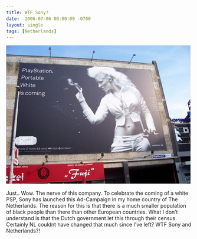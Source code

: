```yaml
---
title: WTF Sony?
date:  2006-07-06 00:00:00 -0700
layout: single
tags: [Netherlands]
---
```


![Racist Billboard](/images/whitepsp.jpg)

Just.. Wow. The nerve of this company. To celebrate the coming of a white PSP, Sony has launched this Ad-Campaign in my home country of The Netherlands. The reason for this is that there is a much smaller population of black people than there than other European countries. What I don’t understand is that the Dutch government let this through their census. Certainly NL couldnt have changed that much since I’ve left? WTF Sony and Netherlands?!
